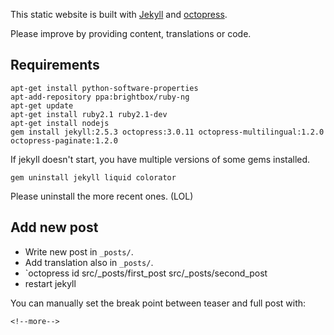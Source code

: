 This static website is built with [Jekyll](https://github.com/jekyll/jekyll)
 and [octopress](https://github.com/octopress/).

Please improve by providing content, translations or code.

## Requirements
```
apt-get install python-software-properties
apt-add-repository ppa:brightbox/ruby-ng
apt-get update
apt-get install ruby2.1 ruby2.1-dev
apt-get install nodejs
gem install jekyll:2.5.3 octopress:3.0.11 octopress-multilingual:1.2.0 octopress-paginate:1.2.0

```

If jekyll doesn't start, you have multiple versions of some gems installed.
```
gem uninstall jekyll liquid colorator
```
Please uninstall the more recent ones. (LOL)

## Add new post
 * Write new post in `_posts/`.
 * Add translation also in `_posts/`.
 * `octopress id src/_posts/first_post src/_posts/second_post
 * restart jekyll

You can manually set the break point between teaser and full post with:
```
<!--more-->
```
